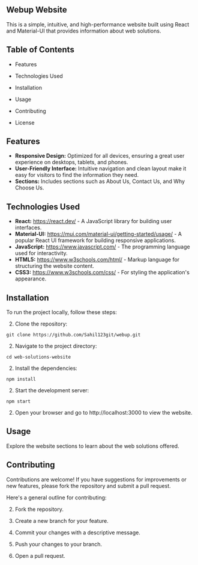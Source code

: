 ## Webup Website

This is a simple, intuitive, and high-performance website built using React and Material-UI that provides information about web solutions.

## Table of Contents

- Features

- Technologies Used

- Installation

- Usage

- Contributing

- License

## Features

- **Responsive Design:** Optimized for all devices, ensuring a great user experience on desktops, tablets, and phones.
- **User-Friendly Interface:** Intuitive navigation and clean layout make it easy for visitors to find the information they need.
- **Sections:** Includes sections such as About Us, Contact Us, and Why Choose Us.

## Technologies Used

- **React:** <https://react.dev/> - A JavaScript library for building user interfaces.
- **Material-UI:** <https://mui.com/material-ui/getting-started/usage/> - A popular React UI framework for building responsive applications.
- **JavaScript:** <https://www.javascript.com/> - The programming language used for interactivity.
- **HTML5:** <https://www.w3schools.com/html/> - Markup language for structuring the website content.
- **CSS3:** <https://www.w3schools.com/css/> - For styling the application's appearance.

## Installation

To run the project locally, follow these steps:

2.  Clone the repository:

```
git clone https://github.com/Sahil123git/webup.git

```

2.  Navigate to the project directory:

```
cd web-solutions-website

```

2.  Install the dependencies:

```
npm install

```

2.  Start the development server:

```
npm start

```

2.  Open your browser and go to http://localhost:3000 to view the website.

## Usage

Explore the website sections to learn about the web solutions offered.

## Contributing

Contributions are welcome! If you have suggestions for improvements or new features, please fork the repository and submit a pull request.

Here's a general outline for contributing:

2.  Fork the repository.

3.  Create a new branch for your feature.

4.  Commit your changes with a descriptive message.

5.  Push your changes to your branch.

6.  Open a pull request.
